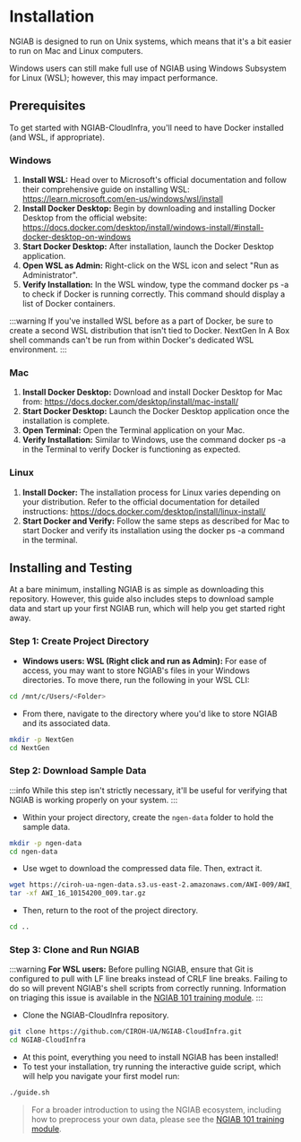 # Installation

NGIAB is designed to run on Unix systems, which means that it's a bit easier to run on Mac and Linux computers.

Windows users can still make full use of NGIAB using Windows Subsystem for Linux (WSL); however, this may impact performance.

## Prerequisites
To get started with NGIAB-CloudInfra, you'll need to have Docker installed (and WSL, if appropriate).

### Windows
1. **Install WSL:** Head over to Microsoft's official documentation and follow their comprehensive guide on installing WSL: https://learn.microsoft.com/en-us/windows/wsl/install
2. **Install Docker Desktop:** Begin by downloading and installing Docker Desktop from the official website: https://docs.docker.com/desktop/install/windows-install/#install-docker-desktop-on-windows
3. **Start Docker Desktop:** After installation, launch the Docker Desktop application.
4. **Open WSL as Admin:** Right-click on the WSL icon and select "Run as Administrator".
5. **Verify Installation:** In the WSL window, type the command docker ps -a to check if Docker is running correctly. This command should display a list of Docker containers.

:::warning
If you've installed WSL before as a part of Docker, be sure to create a second WSL distribution that isn't tied to Docker.
NextGen In A Box shell commands can't be run from within Docker's dedicated WSL environment.
:::

### Mac
1. **Install Docker Desktop:** Download and install Docker Desktop for Mac from: https://docs.docker.com/desktop/install/mac-install/
2. **Start Docker Desktop:** Launch the Docker Desktop application once the installation is complete.
3. **Open Terminal:** Open the Terminal application on your Mac.
4. **Verify Installation:** Similar to Windows, use the command docker ps -a in the Terminal to verify Docker is functioning as expected.

### Linux
1. **Install Docker:** The installation process for Linux varies depending on your distribution. Refer to the official documentation for detailed instructions: https://docs.docker.com/desktop/install/linux-install/
2. **Start Docker and Verify:** Follow the same steps as described for Mac to start Docker and verify its installation using the docker ps -a command in the terminal.

## Installing and Testing

At a bare minimum, installing NGIAB is as simple as downloading this repository.
However, this guide also includes steps to download sample data and start up your first NGIAB run, which will help you get started right away.

### Step 1: Create Project Directory

- **Windows users: WSL (Right click and run as Admin):** For ease of access, you may want to store NGIAB's files in your Windows directories. To move there, run the following in your WSL CLI:
```bash
cd /mnt/c/Users/<Folder>
```

- From there, navigate to the directory where you'd like to store NGIAB and its associated data.
```bash
mkdir -p NextGen
cd NextGen
```

### Step 2: Download Sample Data

:::info
While this step isn't strictly necessary, it'll be useful for verifying that NGIAB is working properly on your system.
:::

- Within your project directory, create the `ngen-data` folder to hold the sample data.
```bash
mkdir -p ngen-data
cd ngen-data
```

- Use wget to download the compressed data file. Then, extract it.
```bash
wget https://ciroh-ua-ngen-data.s3.us-east-2.amazonaws.com/AWI-009/AWI_16_10154200_009.tar.gz
tar -xf AWI_16_10154200_009.tar.gz
```

- Then, return to the root of the project directory.
```bash
cd ..
```

### Step 3: Clone and Run NGIAB
:::warning
**For WSL users:** Before pulling NGIAB, ensure that Git is configured to pull with LF line breaks instead of CRLF line breaks.
Failing to do so will prevent NGIAB's shell scripts from correctly running.
Information on triaging this issue is available in the [NGIAB 101 training module](https://docs.ciroh.org/training-NGIAB-101/installation.html).
:::

- Clone the NGIAB-CloudInfra repository.
```bash
git clone https://github.com/CIROH-UA/NGIAB-CloudInfra.git
cd NGIAB-CloudInfra
```
- At this point, everything you need to install NGIAB has been installed!
- To test your installation, try running the interactive guide script, which will help you navigate your first model run:
```bash
./guide.sh
```

> For a broader introduction to using the NGIAB ecosystem, including how to preprocess your own data, please see the [NGIAB 101 training module](https://docs.ciroh.org/training-NGIAB-101/).